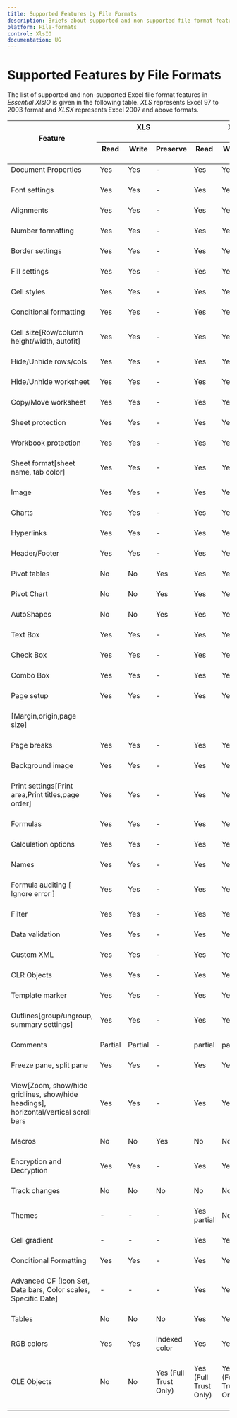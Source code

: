 ```yaml
---
title: Supported Features by File Formats
description: Briefs about supported and non-supported file format features in XlsIO
platform: File-formats
control: XlsIO
documentation: UG
---
```


# Supported Features by File Formats

The list of supported and non-supported Excel file format features in *Essential XlsIO* is given in the following table. *XLS* represents Excel 97 to 2003 format and *XLSX* represents Excel 2007 and above formats.

<table>
<tr>
<th rowspan ="2">
Feature <br/><br/></th>
<th colspan = "3">
XLS<br/><br/></th>
<th colspan = "3">
XLSX<br/><br/>
</th>
<th rowspan="2">
XLS to XLSX<br/><br/></th></tr>
<tr>
<th>
Read<br/><br/></th>
<th>
Write<br/><br/></th>
<th>
Preserve<br/><br/></th>
<th>
Read<br/><br/></th><th>
Write<br/><br/></th><th>
Preserve<br/><br/></th>
</tr>
<tbody>
<tr>
<td>
Document Properties<br/><br/></td>
<td>
Yes <br/><br/></td><td>
Yes<br/><br/></td><td>
-<br/><br/></td><td>
Yes<br/><br/></td><td>
Yes<br/><br/></td><td>
-<br/><br/></td><td>
Yes<br/><br/></td></tr>
<tr>
<td>
Font settings<br/><br/></td><td>
Yes<br/><br/></td><td>
Yes<br/><br/></td><td>
-<br/><br/></td><td>
Yes<br/><br/></td><td>
Yes<br/><br/></td><td>
-<br/><br/></td><td>
Yes<br/><br/></td></tr>
<tr>
<td>
Alignments<br/><br/></td><td>
Yes<br/><br/></td><td>
Yes<br/><br/></td><td>
-<br/><br/></td><td>
Yes<br/><br/></td><td>
Yes<br/><br/></td><td>
-<br/><br/></td><td>
Yes<br/><br/></td></tr>
<tr>
<td>
Number formatting<br/><br/></td><td>
Yes<br/><br/></td><td>
Yes<br/><br/></td><td>
-<br/><br/></td><td>
Yes<br/><br/></td><td>
Yes<br/><br/></td><td>
-<br/><br/></td><td>
Yes<br/><br/></td></tr>
<tr>
<td>
Border settings<br/><br/></td><td>
Yes<br/><br/></td><td>
Yes<br/><br/></td><td>
-<br/><br/></td><td>
Yes<br/><br/></td><td>
Yes<br/><br/></td><td>
-<br/><br/></td><td>
Yes<br/><br/></td></tr>
<tr>
<td>
Fill settings<br/><br/></td><td>
Yes<br/><br/></td><td>
Yes<br/><br/></td><td>
-<br/><br/></td><td>
Yes<br/><br/></td><td>
Yes<br/><br/></td><td>
-<br/><br/></td><td>
Yes<br/><br/></td></tr>
<tr>
<td>
Cell styles<br/><br/></td><td>
Yes<br/><br/></td><td>
Yes<br/><br/></td><td>
-<br/><br/></td><td>
Yes<br/><br/></td><td>
Yes<br/><br/></td><td>
-<br/><br/></td><td>
Yes<br/><br/></td></tr>
<tr>
<td>
Conditional formatting<br/><br/></td><td>
Yes<br/><br/></td><td>
Yes<br/><br/></td><td>
-<br/><br/></td><td>
Yes<br/><br/></td><td>
Yes<br/><br/></td><td>
-<br/><br/></td><td>
Yes<br/><br/></td></tr>
<tr>
<td>
Cell size[Row/column height/width, autofit]<br/><br/></td><td>
Yes<br/><br/></td><td>
Yes<br/><br/></td><td>
-<br/><br/></td><td>
Yes<br/><br/></td><td>
Yes<br/><br/></td><td>
-<br/><br/></td><td>
Yes<br/><br/></td></tr>
<tr>
<td>
Hide/Unhide rows/cols<br/><br/></td><td>
Yes<br/><br/></td><td>
Yes<br/><br/></td><td>
-<br/><br/></td><td>
Yes<br/><br/></td><td>
Yes<br/><br/></td><td>
-<br/><br/></td><td>
Yes<br/><br/></td></tr>
<tr>
<td>
Hide/Unhide worksheet<br/><br/></td><td>
Yes<br/><br/></td><td>
Yes<br/><br/></td><td>
-<br/><br/></td><td>
Yes<br/><br/></td><td>
Yes<br/><br/></td><td>
-<br/><br/></td><td>
Yes<br/><br/></td></tr>
<tr>
<td>
Copy/Move worksheet<br/><br/></td><td>
Yes<br/><br/></td><td>
Yes<br/><br/></td><td>
-<br/><br/></td><td>
Yes<br/><br/></td><td>
Yes<br/><br/></td><td>
-<br/><br/></td><td>
-<br/><br/></td></tr>
<tr>
<td>
Sheet protection<br/><br/></td><td>
Yes<br/><br/></td><td>
Yes<br/><br/></td><td>
-<br/><br/></td><td>
Yes<br/><br/></td><td>
Yes<br/><br/></td><td>
-<br/><br/></td><td>
Yes<br/><br/></td></tr>
<tr>
<td>
Workbook protection<br/><br/></td><td>
Yes<br/><br/></td><td>
Yes<br/><br/></td><td>
-<br/><br/></td><td>
Yes<br/><br/></td><td>
Yes<br/><br/></td><td>
-<br/><br/></td><td>
Yes<br/><br/></td></tr>
<tr>
<td>
Sheet format[sheet name, tab color]<br/><br/></td><td>
Yes<br/><br/></td><td>
Yes<br/><br/></td><td>
-<br/><br/></td><td>
Yes<br/><br/></td><td>
Yes<br/><br/></td><td>
-<br/><br/></td><td>
Yes<br/><br/></td></tr>
<tr>
<td>
Image<br/><br/></td><td>
Yes<br/><br/></td><td>
Yes<br/><br/></td><td>
-<br/><br/></td><td>
Yes<br/><br/></td><td>
Yes<br/><br/></td><td>
-<br/><br/></td><td>
Yes<br/><br/></td></tr>
<tr>
<td>
Charts<br/><br/></td><td>
Yes<br/><br/></td><td>
Yes<br/><br/></td><td>
-<br/><br/></td><td>
Yes<br/><br/></td><td>
Yes<br/><br/></td><td>
-<br/><br/></td><td>
Yes<br/><br/></td></tr>
<tr>
<td>
Hyperlinks<br/><br/></td><td>
Yes<br/><br/></td><td>
Yes<br/><br/></td><td>
-<br/><br/></td><td>
Yes<br/><br/></td><td>
Yes<br/><br/></td><td>
-<br/><br/></td><td>
Yes<br/><br/></td></tr>
<tr>
<td>
Header/Footer<br/><br/></td><td>
Yes<br/><br/></td><td>
Yes<br/><br/></td><td>
-<br/><br/></td><td>
Yes<br/><br/></td><td>
Yes<br/><br/></td><td>
-<br/><br/></td><td>
Yes<br/><br/></td></tr>
<tr>
<td>
Pivot tables<br/><br/></td><td>
No<br/><br/></td><td>
No<br/><br/></td><td>
Yes<br/><br/></td><td>
Yes<br/><br/></td><td>
Yes<br/><br/></td><td>
-<br/><br/></td><td>
No<br/><br/></td></tr>
<tr>
<td>
Pivot Chart<br/><br/></td><td>
No<br/><br/></td><td>
No<br/><br/></td><td>
Yes<br/><br/></td><td>
Yes<br/><br/></td><td>
Yes<br/><br/></td><td>
-<br/><br/></td><td>
No<br/><br/></td></tr>
<tr>
<td>
AutoShapes<br/><br/></td><td>
No<br/><br/></td><td>
No<br/><br/></td><td>
Yes<br/><br/></td><td>
Yes<br/><br/></td><td>
Yes<br/><br/></td><td>
-<br/><br/></td><td>
No<br/><br/></td></tr>
<tr>
<td>
Text Box<br/><br/></td><td>
Yes<br/><br/></td><td>
Yes<br/><br/></td><td>
-<br/><br/></td><td>
Yes<br/><br/></td><td>
Yes<br/><br/></td><td>
-<br/><br/></td><td>
Yes<br/><br/></td></tr>
<tr>
<td>
Check Box<br/><br/></td><td>
Yes<br/><br/></td><td>
Yes<br/><br/></td><td>
-<br/><br/></td><td>
Yes<br/><br/></td><td>
Yes<br/><br/></td><td>
-<br/><br/></td><td>
Yes<br/><br/></td></tr>
<tr>
<td>
Combo Box<br/><br/></td><td>
Yes<br/><br/></td><td>
Yes<br/><br/></td><td>
-<br/><br/></td><td>
Yes<br/><br/></td><td>
Yes<br/><br/></td><td>
-<br/><br/></td><td>
Yes<br/><br/></td></tr>
<tr>
<td>
Page setup<br/><br/></td><td>
Yes<br/><br/></td><td>
Yes<br/><br/></td><td>
-<br/><br/></td><td>
Yes<br/><br/></td><td>
Yes<br/><br/></td><td>
-<br/><br/></td><td>
Yes<br/><br/></td></tr>
<tr>
<td>
[Margin,origin,page size]<br/><br/></td><td>
<br/><br/></td><td>
<br/><br/></td><td>
<br/><br/></td><td>
<br/><br/></td><td>
<br/><br/></td><td>
<br/><br/></td><td>
<br/><br/></td></tr>
<tr>
<td>
Page breaks<br/><br/></td><td>
Yes<br/><br/></td><td>
Yes<br/><br/></td><td>
-<br/><br/></td><td>
Yes<br/><br/></td><td>
Yes<br/><br/></td><td>
-<br/><br/></td><td>
Yes<br/><br/></td></tr>
<tr>
<td>
Background image<br/><br/></td><td>
Yes<br/><br/></td><td>
Yes<br/><br/></td><td>
-<br/><br/></td><td>
Yes<br/><br/></td><td>
Yes<br/><br/></td><td>
-<br/><br/></td><td>
Yes<br/><br/></td></tr>
<tr>
<td>
Print settings[Print area,Print titles,page order]<br/><br/></td><td>
Yes<br/><br/></td><td>
Yes<br/><br/></td><td>
-<br/><br/></td><td>
Yes<br/><br/></td><td>
Yes<br/><br/></td><td>
-<br/><br/></td><td>
Yes<br/><br/></td></tr>
<tr>
<td>
Formulas<br/><br/></td><td>
Yes<br/><br/></td><td>
Yes<br/><br/></td><td>
-<br/><br/></td><td>
Yes<br/><br/></td><td>
Yes<br/><br/></td><td>
-<br/><br/></td><td>
Yes<br/><br/></td></tr>
<tr>
<td>
Calculation options<br/><br/></td><td>
Yes<br/><br/></td><td>
Yes<br/><br/></td><td>
-<br/><br/></td><td>
Yes<br/><br/></td><td>
Yes<br/><br/></td><td>
-<br/><br/></td><td>
Yes<br/><br/></td></tr>
<tr>
<td>
Names<br/><br/></td><td>
Yes<br/><br/></td><td>
Yes<br/><br/></td><td>
-<br/><br/></td><td>
Yes<br/><br/></td><td>
Yes<br/><br/></td><td>
-<br/><br/></td><td>
Yes<br/><br/></td></tr>
<tr>
<td>
Formula auditing [ Ignore error ]<br/><br/></td><td>
Yes<br/><br/></td><td>
Yes<br/><br/></td><td>
-<br/><br/></td><td>
Yes<br/><br/></td><td>
Yes<br/><br/></td><td>
-<br/><br/></td><td>
Yes<br/><br/></td></tr>
<tr>
<td>
Filter<br/><br/></td><td>
Yes<br/><br/></td><td>
Yes<br/><br/></td><td>
-<br/><br/></td><td>
Yes<br/><br/></td><td>
Yes<br/><br/></td><td>
-<br/><br/></td><td>
Yes<br/><br/></td></tr>
<tr>
<td>
Data validation<br/><br/></td><td>
Yes<br/><br/></td><td>
Yes<br/><br/></td><td>
-<br/><br/></td><td>
Yes<br/><br/></td><td>
Yes<br/><br/></td><td>
-<br/><br/></td><td>
Yes<br/><br/></td></tr>
<tr>
<td>
Custom XML<br/><br/></td><td>
Yes<br/><br/></td><td>
Yes<br/><br/></td><td>
-<br/><br/></td><td>
Yes<br/><br/></td><td>
Yes<br/><br/></td><td>
-<br/><br/></td><td>
Yes<br/><br/></td></tr>
<tr>
<td>
CLR Objects<br/><br/></td><td>
Yes<br/><br/></td><td>
Yes<br/><br/></td><td>
-<br/><br/></td><td>
Yes<br/><br/></td><td>
Yes<br/><br/></td><td>
-<br/><br/></td><td>
Yes<br/><br/></td></tr>
<tr>
<td>
Template marker<br/><br/></td><td>
Yes<br/><br/></td><td>
Yes<br/><br/></td><td>
-<br/><br/></td><td>
Yes<br/><br/></td><td>
Yes<br/><br/></td><td>
-<br/><br/></td><td>
Yes<br/><br/></td></tr>
<tr>
<td>
Outlines[group/ungroup, summary settings]<br/><br/></td><td>
Yes<br/><br/></td><td>
Yes<br/><br/></td><td>
-<br/><br/></td><td>
Yes<br/><br/></td><td>
Yes<br/><br/></td><td>
-<br/><br/></td><td>
Yes<br/><br/></td></tr>
<tr>
<td>
Comments<br/><br/></td><td>
Partial<br/><br/></td><td>
Partial<br/><br/></td><td>
-<br/><br/></td><td>
partial<br/><br/></td><td>
partial<br/><br/></td><td>
-<br/><br/></td><td>
Yes<br/><br/></td></tr>
<tr>
<td>
Freeze pane, split pane<br/><br/></td><td>
Yes<br/><br/></td><td>
Yes<br/><br/></td><td>
-<br/><br/></td><td>
Yes<br/><br/></td><td>
Yes<br/><br/></td><td>
-<br/><br/></td><td>
Yes<br/><br/></td></tr>
<tr>
<td>
View[Zoom, show/hide gridlines, show/hide headings], horizontal/vertical scroll bars<br/><br/></td><td>
Yes<br/><br/></td><td>
Yes<br/><br/></td><td>
-<br/><br/></td><td>
Yes<br/><br/></td><td>
Yes<br/><br/></td><td>
-<br/><br/></td><td>
Yes<br/><br/></td></tr>
<tr>
<td>
Macros<br/><br/></td><td>
No<br/><br/></td><td>
No<br/><br/></td><td>
Yes<br/><br/></td><td>
No<br/><br/></td><td>
No<br/><br/></td><td>
Yes<br/><br/></td><td>
No<br/><br/></td></tr>
<tr>
<td>
Encryption and Decryption<br/><br/></td><td>
Yes<br/><br/></td><td>
Yes<br/><br/></td><td>
-<br/><br/></td><td>
Yes<br/><br/></td><td>
Yes<br/><br/></td><td>
-<br/><br/></td><td>
Yes <br/><br/></td></tr>
<tr>
<td>
Track changes<br/><br/></td><td>
No<br/><br/></td><td>
No<br/><br/></td><td>
No<br/><br/></td><td>
No<br/><br/></td><td>
No<br/><br/></td><td>
No<br/><br/></td><td>
No<br/><br/></td></tr>
<tr>
<td>
Themes<br/><br/></td><td>
-<br/><br/></td><td>
-<br/><br/></td><td>
-<br/><br/></td><td>
Yes<br/>partial<br/><br/></td><td>
No<br/><br/></td><td>
-<br/><br/></td><td>
-<br/><br/></td></tr>
<tr>
<td>
Cell gradient<br/><br/></td><td>
-<br/><br/></td><td>
-<br/><br/></td><td>
-<br/><br/></td><td>
Yes<br/><br/></td><td>
Yes<br/><br/></td><td>
-<br/><br/></td><td>
-<br/><br/></td></tr>
<tr>
<td>
Conditional Formatting<br/><br/></td><td>
Yes<br/><br/></td><td>
Yes<br/><br/></td><td>
-<br/><br/></td><td>
Yes<br/><br/></td><td>
Yes<br/><br/></td><td>
-<br/><br/></td><td>
Yes<br/><br/></td></tr>
<tr>
<td>
Advanced CF [Icon Set, Data bars, Color scales, Specific Date]<br/><br/></td><td>
-<br/><br/></td><td>
-<br/><br/></td><td>
-<br/><br/></td><td>
Yes<br/><br/></td><td>
Yes<br/><br/></td><td>
-<br/><br/></td><td>
-<br/><br/></td></tr>
<tr>
<td>
Tables<br/><br/></td><td>
No<br/><br/></td><td>
No<br/><br/></td><td>
No<br/><br/></td><td>
Yes<br/><br/></td><td>
Yes<br/><br/></td><td>
-<br/><br/></td><td>
No<br/><br/></td></tr>
<tr>
<td>
RGB colors <br/><br/></td><td>
Yes<br/><br/></td><td>
Yes<br/><br/></td><td>
Indexed color<br/><br/></td><td>
Yes<br/><br/></td><td>
Yes<br/><br/></td><td>
-<br/><br/></td><td>
Yes<br/><br/></td></tr>
<tr>
<td>
OLE Objects<br/><br/></td><td>
No<br/><br/></td><td>
No<br/><br/></td><td>
Yes (Full Trust Only)<br/><br/></td><td>
Yes (Full Trust Only)<br/><br/></td><td>
Yes (Full Trust Only)<br/><br/></td><td>
-<br/><br/></td><td>
No<br/><br/></td></tr>
</tbody>
</table>


